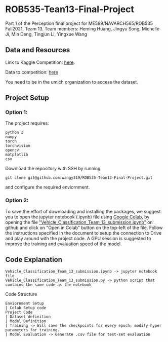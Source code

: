 # ROB535-Tean13-Final-Project
Part 1 of the Perception final project for ME599/NAVARCH565/ROB535 Fall2021, Team 13. 
Team members: 
Heming Huang, Jingyu Song, Michelle Ji, Min Deng, Tingjun Li, Yingxue Wang



## Data and Resources

Link to Kaggle Competition: [here](https://www.kaggle.com/c/rob535-fall2021-task1/overview).

Data to competition: [here](https://drive.google.com/drive/u/1/folders/15LPTXADcZGv0ZE262yqdwFHDTnP_R_Bx)

You need to be in the umich organization to access the dataset.


## Project Setup

### Option 1: 
The project requires:
```
python 3
numpy
torch
torchvision
opencv
matplotlib
csv
```
Download the repository with SSH by running 
```
git clone git@github.com:wangy319/ROB535-Tean13-Final-Project.git
```
and configure the required enviornment. 

### Option 2: 

To save the effort of downloading and installing the packages, we suggest you to open the jupyter notebook (.ipynb) file using [Google Colab](https://colab.research.google.com/?utm_source=scs-index), by opening the file ["Vehicle_Classification_Team_13_submission.ipynb"](https://github.com/wangy319/ROB535-Tean13-Final-Project/blob/main/Vehicle_Classification_Team_13_submission.ipynb) on github and click on "Open in Colab" button on the top-left of the file. Follow the instructions specified in the document to setup the connection to Drive and play around with the project code. A GPU session is suggested to improve the training and evaluation speed of the model.


## Code Explanation

```
Vehicle_Classification_Team_13_submission.ipynb -> jupyter notebook file
Vehicle_Classification_Team_13_submission.py -> python script that contains the same code as the notebook
```

Code Structure
```
Enviornment Setup
| Colab Setup code
Project Code
| Dataset definition
| Model Definition
| Training -> Will save the checkpoints for every epoch; modify hyper parameters for training.
| Model Evaluation -> Generate .csv file for test-set evaluation

```




